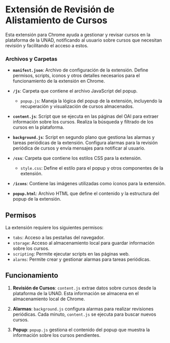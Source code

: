 # Extensión de Revisión de Alistamiento de Cursos

Esta extensión para Chrome ayuda a gestionar y revisar cursos en la plataforma de la UNAD, notificando al usuario sobre cursos que necesitan revisión y facilitando el acceso a estos.

### Archivos y Carpetas

- **`manifest.json`**: Archivo de configuración de la extensión. Define permisos, scripts, iconos y otros detalles necesarios para el funcionamiento de la extensión en Chrome.

- **`/js`**: Carpeta que contiene el archivo JavaScript del popup.
  - `popup.js`: Maneja la lógica del popup de la extensión, incluyendo la recuperación y visualización de cursos almacenados.

- **`content.js`**: Script que se ejecuta en las páginas del OAI para extraer información sobre los cursos. Realiza la búsqueda y filtrado de los cursos en la plataforma.

- **`background.js`**: Script en segundo plano que gestiona las alarmas y tareas periódicas de la extensión. Configura alarmas para la revisión periódica de cursos y envía mensajes para notificar al usuario.

- **`/css`**: Carpeta que contiene los estilos CSS para la extensión.
  - `style.css`: Define el estilo para el popup y otros componentes de la extensión.
  
- **`/icons`**: Contiene las imágenes utilizadas como íconos para la extensión.

- **`popup.html`**: Archivo HTML que define el contenido y la estructura del popup de la extensión.

## Permisos

La extensión requiere los siguientes permisos:
- `tabs`: Acceso a las pestañas del navegador.
- `storage`: Acceso al almacenamiento local para guardar información sobre los cursos.
- `scripting`: Permite ejecutar scripts en las páginas web.
- `alarms`: Permite crear y gestionar alarmas para tareas periódicas.

## Funcionamiento

1. **Revisión de Cursos**: `content.js` extrae datos sobre cursos desde la plataforma de la UNAD. Esta información se almacena en el almacenamiento local de Chrome.

2. **Alarmas**: `background.js` configura alarmas para realizar revisiones periódicas. Cada minuto, `content.js` se ejecuta para buscar nuevos cursos. 

3. **Popup**: `popup.js` gestiona el contenido del popup que muestra la información sobre los cursos pendientes. 

